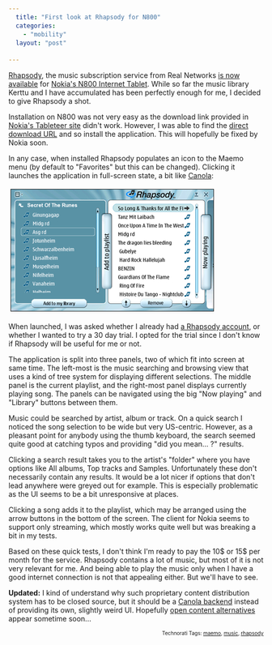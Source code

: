 ```yaml
---
  title: "First look at Rhapsody for N800"
  categories: 
    - "mobility"
  layout: "post"

---
```

<a href="http://www.rhapsody.com/">Rhapsody</a>, the music subscription service from Real Networks <a href="http://www.internettablettalk.com/2007/03/27/rhapsody-on-the-nokia-n800/">is now available</a> for <a href="http://www.nokiausa.com/N800/1,9008,,00.html">Nokia's N800 Internet Tablet</a>. While so far the music library Kerttu and I have accumulated has been perfectly enough for me, I decided to give Rhapsody a shot.

Installation on N800 was not very easy as the download link provided in <a href="http://tableteer.nokia.com/">Nokia's Tableteer site</a> didn't work. However, I was able to find the <a href="http://catalogue.tableteer.nokia.com/certified/pool/bora/user/r/rhapsody/">direct download URL</a> and so install the application. This will hopefully be fixed by Nokia soon.

In any case, when installed Rhapsody populates an icon to the Maemo menu (by default to "Favorites" but this can be changed). Clicking it launches the application in full-screen state, a bit like <a href="http://downloads.maemo.org/product/canola/">Canola</a>:

<img src="/files/rhapsody-n800.jpg" height="240" width="400" border="1" hspace="4" vspace="4" alt="Rhapsody-N800" />

When launched, I was asked whether I already had <a href="http://learn.rhapsody.com/plans?pageid=unagi.11894418.wrapper&amp;pageregion=A1&amp;src=rotw.learn_overview&amp;pcode=rn&amp;opage=rotw.learn_overview">a Rhapsody account</a>, or whether I wanted to try a 30 day trial. I opted for the trial since I don't know if Rhapsody will be useful for me or not.

The application is split into three panels, two of which fit into screen at same time. The left-most is the music searching and browsing view that uses a kind of tree system for displaying different selections. The middle panel is the current playlist, and the right-most panel displays currently playing song. The panels can be navigated using the big "Now playing" and "Library" buttons between them.

Music could be searched by artist, album or track. On a quick search I noticed the song selection to be wide but very US-centric. However, as a pleasant point for anybody using the thumb keyboard, the search seemed quite good at catching typos and providing "did you mean... ?" results.

Clicking a search result takes you to the artist's "folder" where you have options like All albums, Top tracks and Samples. Unfortunately these don't necessarily contain any results. It would be a lot nicer if options that don't lead anywhere were greyed out for example. This is especially problematic as the UI seems to be a bit unresponsive at places.

Clicking a song adds it to the playlist, which may be arranged using the arrow buttons in the bottom of the screen. The client for Nokia seems to support only streaming, which mostly works quite well but was breaking a bit in my tests.

Based on these quick tests, I don't think I'm ready to pay the 10$ or 15$ per month for the service. Rhapsody contains a lot of music, but most of it is not very relevant for me. And being able to play the music only when I have a good internet connection is not that appealing either. But we'll have to see.

<strong>Updated:</strong> I kind of understand why such proprietary content distribution system has to be closed source, but it should be a <a href="https://garage.maemo.org/tracker/index.php?func=detail&amp;aid=213&amp;group_id=125&amp;atid=532">Canola backend</a> instead of providing its own, slightly weird UI. Hopefully <a href="http://www.jonobacon.org/?p=925">open content alternatives</a> appear sometime soon...

<p style="text-align:right;font-size:10px;">Technorati Tags: <a href="http://www.technorati.com/tag/maemo" rel="tag">maemo</a>, <a href="http://www.technorati.com/tag/music" rel="tag">music</a>, <a href="http://www.technorati.com/tag/rhapsody" rel="tag">rhapsody</a></p>